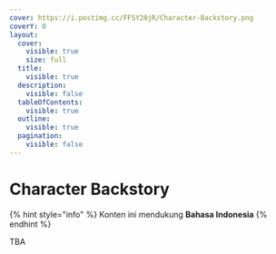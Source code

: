 ```yaml
---
cover: https://i.postimg.cc/FFSY20jR/Character-Backstory.png
coverY: 0
layout:
  cover:
    visible: true
    size: full
  title:
    visible: true
  description:
    visible: false
  tableOfContents:
    visible: true
  outline:
    visible: true
  pagination:
    visible: false
---
```


# Character Backstory

{% hint style="info" %}
Konten ini mendukung **Bahasa Indonesia**
{% endhint %}

TBA
